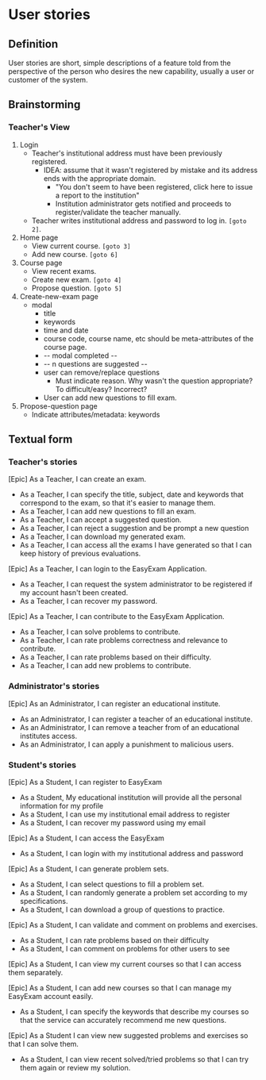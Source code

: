 # User stories

## Definition

User stories are short, simple descriptions of a feature told from the perspective of the person who desires the new capability, usually a user or customer of the system.

## Brainstorming

### Teacher's View

1. Login
    + Teacher's institutional address must have been previously registered.
        + IDEA: assume that it wasn't registered by mistake and its address ends with the appropriate domain.
            + "You don't seem to have been registered, click here to issue a report to the institution"
            + Institution administrator gets notified and proceeds to register/validate the teacher manually.
    + Teacher writes institutional address and password to log in. `[goto 2]`.
2. Home page
    + View current course. `[goto 3]`
    + Add new course. `[goto 6]`
3. Course page
    + View recent exams.
    + Create new exam. `[goto 4]`
    + Propose question. `[goto 5]`
4. Create-new-exam page
    + modal
        + title
        + keywords
        + time and date
        + course code, course name, etc should be meta-attributes of the course page.
        + -- modal completed --
        + -- n questions are suggested --
        + user can remove/replace questions
            + Must indicate reason. Why wasn't the question appropriate? To difficult/easy? Incorrect?
        + User can add new questions to fill exam.
5. Propose-question page
    + Indicate attributes/metadata: keywords


## Textual form

### Teacher's stories

[Epic] As a Teacher, I can create an exam.
- As a Teacher, I can specify the title, subject, date and keywords that correspond to the exam, so that it's easier to manage them.
- As a Teacher, I can add new questions to fill an exam.
- As a Teacher, I can accept a suggested question.
- As a Teacher, I can reject a suggestion and be prompt a new question
- As a Teacher, I can download my generated exam.
- As a Teacher, I can access all the exams I have generated so that I can keep history of previous evaluations.

[Epic] As a Teacher, I can login to the EasyExam Application.
- As a Teacher, I can request the system administrator to be registered if my account hasn't been created.
- As a Teacher, I can recover my password.

[Epic] As a Teacher, I can contribute to the EasyExam Application.
- As a Teacher, I can solve problems to contribute.
- As a Teacher, I can rate problems correctness and relevance to contribute.
- As a Teacher, I can rate problems based on their difficulty.
- As a Teacher, I can add new problems to contribute.

### Administrator's stories

[Epic] As an Administrator, I can register an educational institute. 
- As an Administrator, I can register a teacher of an educational institute.
- As an Administrator, I can remove a teacher from of an educational institutes access.
- As an Administrator, I can apply a punishment to malicious users.

### Student's stories


[Epic] As a Student, I can register to EasyExam 
- As a Student, My educational institution will provide all the personal information for my profile
- As a Student, I can use my institutional email address to register
- As a Student, I can recover my password using my email

[Epic] As a Student, I can access the EasyExam
- As a Student, I can login with my institutional address and password

[Epic] As a Student, I can generate problem sets.
- As a Student, I can select questions to fill a problem set.
- As a Student, I can randomly generate a problem set according to my specifications.
- As a Student, I can download a group of questions to practice.

[Epic] As a Student, I can validate and comment on problems and exercises.
- As a Student, I can rate problems based on their difficulty
- As a Student, I can comment on problems for other users to see

[Epic] As a Student, I can view my current courses so that I can access them separately.

[Epic] As a Student, I can add new courses so that I can manage my EasyExam account easily.
- As a Student, I can specify the keywords that describe my courses so that the service can accurately recommend me new questions.

[Epic] As a Student I can view new suggested problems and exercises so that I can solve them.
- As a Student, I can view recent solved/tried problems so that I can try them again or review my solution.
